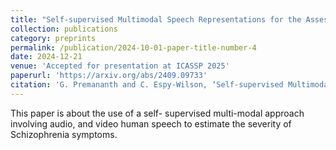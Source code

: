 ```yaml
---
title: "Self-supervised Multimodal Speech Representations for the Assessment of Schizophrenia Symptoms"
collection: publications
category: preprints
permalink: /publication/2024-10-01-paper-title-number-4
date: 2024-12-21
venue: 'Accepted for presentation at ICASSP 2025'
paperurl: 'https://arxiv.org/abs/2409.09733'
citation: 'G. Premananth and C. Espy-Wilson, ‘Self-supervised Multimodal Speech Representations for the Assessment of Schizophrenia Symptoms’, arXiv preprint arXiv:2409. 09733, 2024.'
---
```


This paper is about the use of a self- supervised multi-modal approach involving audio, and video human speech to estimate the severity of Schizophrenia symptoms.